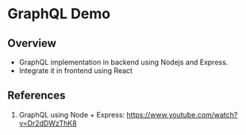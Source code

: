 # GraphQL Demo

## Overview

- GraphQL implementation in backend using Nodejs and Express.
- Integrate it in frontend using React

## References

1. GraphQL using Node + Express: https://www.youtube.com/watch?v=Dr2dDWzThK8
